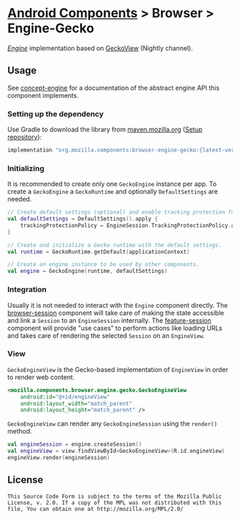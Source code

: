 # [Android Components](../../../README.md) > Browser > Engine-Gecko

[*Engine*](../../concept/engine/README.md) implementation based on [GeckoView](https://wiki.mozilla.org/Mobile/GeckoView) (Nightly channel).

## Usage

See [concept-engine](../../concept/engine/README.md) for a documentation of the abstract engine API this component implements.

### Setting up the dependency

Use Gradle to download the library from [maven.mozilla.org](https://maven.mozilla.org/) ([Setup repository](../../../README.md#maven-repository)):

```Groovy
implementation "org.mozilla.components:browser-engine-gecko:{latest-version}"
```

### Initializing

It is recommended to create only one `GeckoEngine` instance per app. To create a `GeckoEngine` a `GeckoRuntime` and optionally `DefaultSettings` are needed.

```Kotlin
// Create default settings (optional) and enable tracking protection for all future sessions.
val defaultSettings = DefaultSettings().apply {
    trackingProtectionPolicy = EngineSession.TrackingProtectionPolicy.all()
}

// Create and initialize a Gecko runtime with the default settings.
val runtime = GeckoRuntime.getDefault(applicationContext)

// Create an engine instance to be used by other components.
val engine = GeckoEngine(runtime, defaultSettings)
```

### Integration

Usually it is not needed to interact with the `Engine` component directly. The [browser-session](../session/README.md) component will take care of making the state accessible and link a `Session` to an `EngineSession` internally. The [feature-session](../../feature/session/README.md) component will provide "use cases" to perform actions like loading URLs and takes care of rendering the selected `Session` on an `EngineView`.

### View

`GeckoEngineView` is the Gecko-based implementation of `EngineView` in order to render web content.

```XML
<mozilla.components.browser.engine.gecko.GeckoEngineView
    android:id="@+id/engineView"
    android:layout_width="match_parent"
    android:layout_height="match_parent" />
```

`GeckoEngineView` can render any `GeckoEngineSession` using the `render()` method.

```Kotlin
val engineSession = engine.createSession()
val engineView = view.findViewById<GeckoEngineView>(R.id.engineView)
engineView.render(engineSession)
```

## License

    This Source Code Form is subject to the terms of the Mozilla Public
    License, v. 2.0. If a copy of the MPL was not distributed with this
    file, You can obtain one at http://mozilla.org/MPL/2.0/
